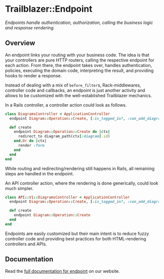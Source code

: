 # Trailblazer::Endpoint

*Endpoints handle authentication, authorization, calling the business logic and response rendering.*

## Overview

An endpoint links your routing with your business code. The idea is that your controllers are pure HTTP routers, calling the respective endpoint for each action. From there, the endpoint takes over, handles authentication, policies, executing the domain code, interpreting the result, and providing hooks to render a response.

Instead of dealing with a mix of `before_filter`s, Rack-middlewares, controller code and callbacks, an endpoint is just another activity and allows to be customized with the well-established Trailblazer mechanics.


In a Rails controller, a controller action could look as follows.

```ruby
class DiagramsController < ApplicationController
  endpoint Diagram::Operation::Create, [:is_logged_in?, :can_add_diagram?]

  def create
    endpoint Diagram::Operation::Create do |ctx|
      redirect_to diagram_path(ctx[:diagram].id)
    end.Or do |ctx|
      render :form
    end
  end
end
```

While routing and redirecting/rendering still happens in Rails, all remaining steps are handled in the endpoint.

An API controller action, where the rendering is done generically, could look much simpler.

```ruby
class API::V1::DiagramsController < ApplicationController
  endpoint Diagram::Operation::Create, [:is_logged_in?, :can_add_diagram?]

  def create
    endpoint Diagram::Operation::Create
  end
end
```

Endpoints are easily customized but their main intent is to reduce fuzzy controller code and providing best practices for both HTML-rendering controllers and APIs.

## Documentation

Read the [full documentation for endpoint](https://trailblazer.to/2.1/docs/endpoint.html) on our website.
